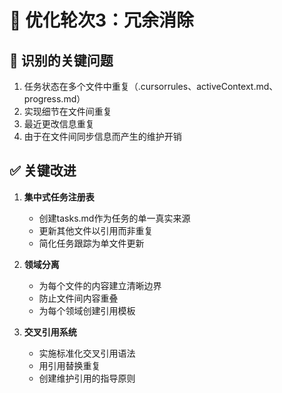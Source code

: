 # 🔄 优化轮次3：冗余消除

## 🚨 识别的关键问题
1. 任务状态在多个文件中重复（.cursorrules、activeContext.md、progress.md）
2. 实现细节在文件间重复
3. 最近更改信息重复
4. 由于在文件间同步信息而产生的维护开销

## ✅ 关键改进
1. **集中式任务注册表**
   - 创建tasks.md作为任务的单一真实来源
   - 更新其他文件以引用而非重复
   - 简化任务跟踪为单文件更新

2. **领域分离**
   - 为每个文件的内容建立清晰边界
   - 防止文件间内容重叠
   - 为每个领域创建引用模板

3. **交叉引用系统**
   - 实施标准化交叉引用语法
   - 用引用替换重复
   - 创建维护引用的指导原则 